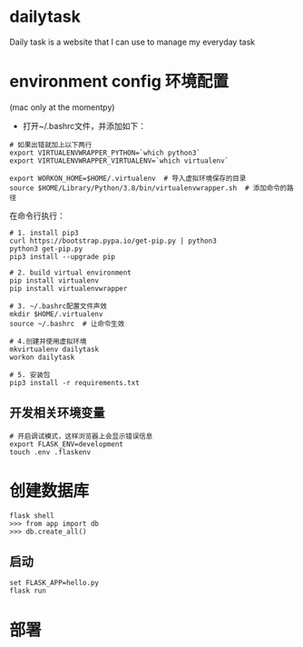 # dailytask
Daily task is a website that I can use to manage my everyday task

# environment config 环境配置
(mac only at the momentpy)

* 打开~/.bashrc文件，并添加如下：
~~~shell script
# 如果出错就加上以下两行
export VIRTUALENVWRAPPER_PYTHON=`which python3` 
export VIRTUALENVWRAPPER_VIRTUALENV=`which virtualenv` 

export WORKON_HOME=$HOME/.virtualenv  # 导入虚拟环境保存的目录
source $HOME/Library/Python/3.8/bin/virtualenvwrapper.sh  # 添加命令的路径
~~~

在命令行执行：
~~~shell script
# 1. install pip3
curl https://bootstrap.pypa.io/get-pip.py | python3
python3 get-pip.py 
pip3 install --upgrade pip

# 2. build virtual environment
pip install virtualenv
pip install virtualenvwrapper

# 3. ~/.bashrc配置文件声效
mkdir $HOME/.virtualenv
source ~/.bashrc  # 让命令生效

# 4.创建并使用虚拟环境
mkvirtualenv dailytask
workon dailytask

# 5. 安装包
pip3 install -r requirements.txt 
~~~

## 开发相关环境变量

~~~shell script
# 开启调试模式，这样浏览器上会显示错误信息
export FLASK_ENV=development
touch .env .flaskenv
~~~

# 创建数据库
~~~shell script
flask shell
>>> from app import db
>>> db.create_all()
~~~

## 启动
~~~shell script
set FLASK_APP=hello.py
flask run
~~~


# 部署

